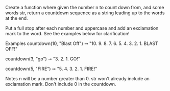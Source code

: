 Create a function where given the number n to count down from, and some words str, return a countdown sequence as a string leading up to the words at the end.

Put a full stop after each number and uppercase and add an exclamation mark to the word. See the examples below for clarification!

Examples
countdown(10, "Blast Off") ➞ "10. 9. 8. 7. 6. 5. 4. 3. 2. 1. BLAST OFF!"

countdown(3, "go") ➞ "3. 2. 1. GO!"

countdown(5, "FIRE") ➞ "5. 4. 3. 2. 1. FIRE!"

Notes
n will be a number greater than 0.
str won't already include an exclamation mark.
Don't include 0 in the countdown.
